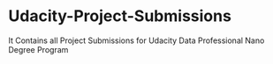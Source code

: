# Udacity-Project-Submissions
It Contains all Project Submissions  for Udacity Data Professional Nano Degree Program
